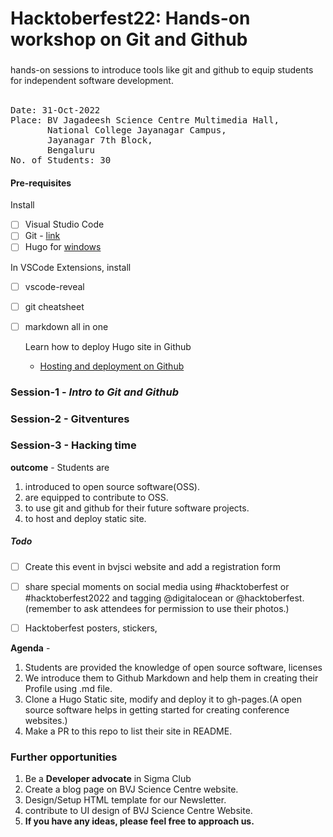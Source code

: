 # Hacktoberfest22: Hands-on workshop on Git and Github
### 
hands-on sessions to introduce tools like git and github to equip students for independent software development. 
<br><br>

<pre>
Date: 31-Oct-2022
Place: BV Jagadeesh Science Centre Multimedia Hall,
       National College Jayanagar Campus,
       Jayanagar 7th Block,
       Bengaluru
No. of Students: 30
</pre>


#### Pre-requisites

Install
- [ ] Visual Studio Code
- [ ] Git - [link](https://www.atlassian.com/git/tutorials/install-git#windows)
- [ ] Hugo for [windows](https://gohugo.io/getting-started/installing/#windows)

In VSCode Extensions, install
- [ ] vscode-reveal
- [ ] git cheatsheet
- [ ] markdown all in one

  Learn how to deploy Hugo site in Github
  - [Hosting and deployment on Github](https://gohugo.io/hosting-and-deployment/hosting-on-github/)

### Session-1 - *Intro to Git and Github*
### Session-2 - Gitventures
### Session-3 - Hacking time

**outcome** -
Students are 
  1. introduced to open source software(OSS).
  2. are equipped to contribute to OSS.
  3. to use git and github for their future software projects. 
  4. to host and deploy static site.

##### Todo

- [ ] Create this event in bvjsci website and add a registration form
- [ ] share special moments on social media using #hacktoberfest or #hacktoberfest2022 and tagging @digitalocean or @hacktoberfest. (remember to ask attendees for permission to use their photos.)
- [ ] Hacktoberfest posters, stickers, 


**Agenda** - 
1. Students are provided the knowledge of open source software, licenses
2. We introduce them to Github Markdown and help them in creating their Profile using .md file.
3. Clone a Hugo Static site, modify and deploy it to gh-pages.(A open source software helps in getting started for creating conference websites.)
4. Make a PR to this repo to list their site in README. 


### Further opportunities

1. Be a **Developer advocate** in Sigma Club
2. Create a blog page on BVJ Science Centre website.
3. Design/Setup HTML template for our Newsletter.
4. contribute to UI design of BVJ Science Centre Website.
5. **If you have any ideas, please feel free to approach us.**
